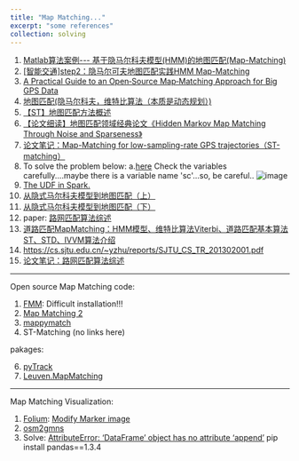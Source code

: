 ```yaml
---
title: "Map Matching..."
excerpt: "some references"
collection: solving
---
```

 
1. [Matlab算法案例--- 基于隐马尔科夫模型(HMM)的地图匹配(Map-Matching)](https://zhuanlan.zhihu.com/p/108804163?utm_id=0)
2. [[智能交通]step2：隐马尔可夫地图匹配实践HMM Map-Matching](https://blog.csdn.net/Uni__Lee/article/details/115178078)
3. [A Practical Guide to an Open‑Source Map‑Matching Approach for Big GPS Data](https://link.springer.com/article/10.1007/s42979-022-01340-5)
4. [地图匹配(隐马尔科夫，维特比算法（本质是动态规划）)](https://blog.csdn.net/u013385018/article/details/95239160)
5. [【ST】地图匹配方法概述](https://zhuanlan.zhihu.com/p/520013625)
6. [【论文细读】地图匹配领域经典论文《Hidden Markov Map Matching Through Noise and Sparseness》](https://zhuanlan.zhihu.com/p/581906119)
7. [论文笔记：Map-Matching for low-sampling-rate GPS trajectories（ST-matching）](https://blog.csdn.net/qq_40206371/article/details/130346916)
8. To solve the problem below: a.[here](https://blog.csdn.net/shawn05liu/article/details/123879135)
   Check the variables carefully....maybe there is a variable name 'sc'...so, be careful..
   ![image](https://github.com/RuohanLixyf/RuohanLixyf.github.io/assets/114407037/041de307-1c2d-4569-97ce-35402d3365d5)
9. [The UDF in Spark.](https://sparkbyexamples.com/spark/spark-sql-udf/)
10. [从隐式马尔科夫模型到地图匹配（上）](https://mp.weixin.qq.com/s?__biz=MzI4MDAwMDY0OQ==&mid=2455399361&idx=1&sn=ed63070e65116e8addf939a4aed2d36c&chksm=fc11ea27cb6663310e524517e9aaecc97f99b099a4ebc7b56a18e0901b23fbcafc63ce3d5f29&scene=21#wechat_redirect)
11. [从隐式马尔科夫模型到地图匹配（下）](https://mp.weixin.qq.com/s/VY24VumqJI8N7yg62HAnvQ)
12. paper: [路网匹配算法综述](http://www.jos.org.cn/josen/article/pdf/5424)
13. [道路匹配MapMatching：HMM模型、维特比算法Viterbi、道路匹配基本算法ST、STD、IVVM算法介绍](https://blog.csdn.net/qq_46119575/article/details/128528770)
14. https://cs.sjtu.edu.cn/~yzhu/reports/SJTU_CS_TR_201302001.pdf
15. [论文笔记：路网匹配算法综述](https://blog.csdn.net/qq_40206371/article/details/130340849)
   
---------------------------------------------------------------------------------------------------------------------------------------------------- 
Open source Map Matching code:
1. [FMM](https://github.com/cyang-kth/fmm): Difficult installation!!!
2. [Map Matching 2](https://github.com/iisys-hof/map-matching-2)
3. [mappymatch](https://github.com/NREL/mappymatch)
4. ST-Matching (no links here)
   
pakages:

6. [pyTrack](https://pytrack-lib.readthedocs.io/en/latest/1_gettingStarted.html)
7. [Leuven.MapMatching](https://leuvenmapmatching.readthedocs.io/en/latest/)
---------------------------------------------------------------------------------------------------------------------------------------------------- 
Map Matching Visualization:
1. [Folium](https://python-visualization.github.io/folium/latest/index.html): [Modify Marker image](https://www.cnblogs.com/alex-bn-lee/p/16972109.html)
2. [osm2gmns](https://osm2gmns.readthedocs.io/en/latest/)
3. Solve: [AttributeError: ‘DataFrame’ object has no attribute ‘append’](https://blog.csdn.net/yuan2019035055/article/details/130577543)
   pip install pandas==1.3.4    
          
